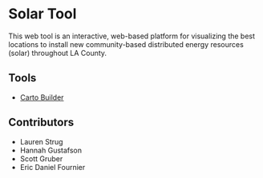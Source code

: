 # Solar Tool

This web tool is an interactive, web-based platform for visualizing the best locations to install new community-based distributed energy resources (solar) throughout LA County.

## Tools

- [Carto Builder](https://carto.com/builder/)

## Contributors

- Lauren Strug
- Hannah Gustafson
- Scott Gruber
- Eric Daniel Fournier